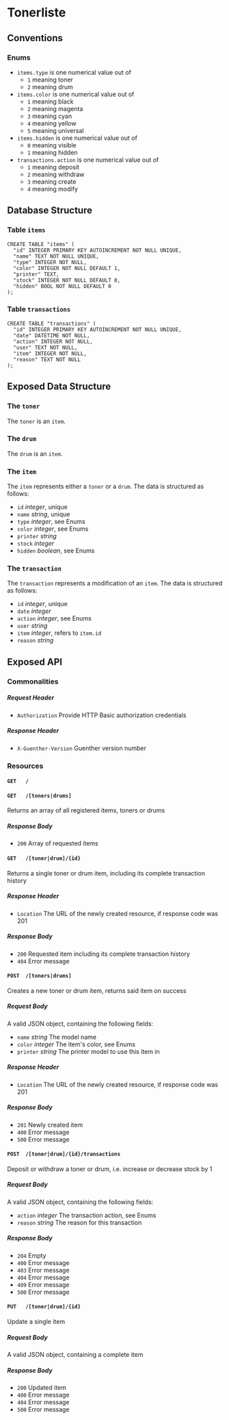 # Tonerliste

## Conventions

### Enums

* `items.type` is one numerical value out of
  * `1` meaning toner
  * `2` meaning drum
* `items.color` is one numerical value out of
  * `1` meaning black
  * `2` meaning magenta
  * `3` meaning cyan
  * `4` meaning yellow
  * `5` meaning universal
* `items.hidden` is one numerical value out of
  * `0` meaning visible
  * `1` meaning hidden
* `transactions.action` is one numerical value out of
  * `1` meaning deposit
  * `2` meaning withdraw
  * `3` meaning create
  * `4` meaning modify

## Database Structure

### Table `items`
    CREATE TABLE "items" (
      "id" INTEGER PRIMARY KEY AUTOINCREMENT NOT NULL UNIQUE,
      "name" TEXT NOT NULL UNIQUE,
      "type" INTEGER NOT NULL,
      "color" INTEGER NOT NULL DEFAULT 1,
      "printer" TEXT,
      "stock" INTEGER NOT NULL DEFAULT 0,
      "hidden" BOOL NOT NULL DEFAULT 0
    );

### Table `transactions`
    CREATE TABLE "transactions" (
      "id" INTEGER PRIMARY KEY AUTOINCREMENT NOT NULL UNIQUE,
      "date" DATETIME NOT NULL,
      "action" INTEGER NOT NULL,
      "user" TEXT NOT NULL,
      "item" INTEGER NOT NULL,
      "reason" TEXT NOT NULL
    );

## Exposed Data Structure

### The `toner`

The `toner` is an `item`.

### The `drum`

The `drum` is an `item`.

### The `item`

The `item` represents either a `toner` or a `drum`. The data is structured as follows:

* `id` _integer_, unique
* `name` _string_, unique
* `type` _integer_, see Enums
* `color` _integer_, see Enums
* `printer` _string_
* `stock` _integer_
* `hidden` _boolean_, see Enums

### The `transaction`

The `transaction` represents a modification of an `item`. The data is structured as follows:

* `id` _integer_, unique
* `date` _integer_
* `action` _integer_, see Enums
* `user` _string_
* `item` _integer_, refers to `item.id`
* `reason` _string_

## Exposed API

### Commonalities

##### Request Header

* `Authorization` Provide HTTP Basic authorization credentials

##### Response Header

* `X-Guenther-Version` Guenther version number

### Resources

#### `GET   /`

#### `GET   /[toners|drums]`

Returns an array of all registered items, toners or drums

##### Response Body

* `200` Array of requested items

#### `GET   /[toner|drum]/{id}`

Returns a single toner or drum item, including its complete transaction history

##### Response Header

* `Location` The URL of the newly created resource, if response code was 201

##### Response Body

* `200` Requested item including its complete transaction history
* `404` Error message

#### `POST  /[toners|drums]`

Creates a new toner or drum item, returns said item on success

##### Request Body

A valid JSON object, containing the following fields:

* `name` _string_ The model name
* `color` _integer_ The item's color, see Enums
* `printer` _string_ The printer model to use this item in

##### Response Header

* `Location` The URL of the newly created resource, if response code was 201

##### Response Body

* `201` Newly created item
* `400` Error message
* `500` Error message

#### `POST  /[toner|drum]/{id}/transactions`

Deposit or withdraw a toner or drum, i.e. increase or decrease stock by 1

##### Request Body

A valid JSON object, containing the following fields:

* `action` _integer_ The transaction action, see Enums
* `reason` _string_ The reason for this transaction

##### Response Body

* `204` Empty
* `400` Error message
* `403` Error message
* `404` Error message
* `409` Error message
* `500` Error message

#### `PUT   /[toner|drum]/{id}`

Update a single item

##### Request Body

A valid JSON object, containing a complete item

##### Response Body

* `200` Updated item
* `400` Error message
* `404` Error message
* `500` Error message
